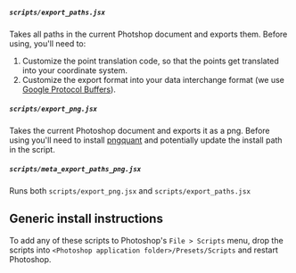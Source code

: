 ##### `scripts/export_paths.jsx`
Takes all paths in the current Photshop document and exports them. Before using, you'll need to:

1. Customize the point translation code, so that the points get translated into your coordinate system.
2. Customize the export format into your data interchange format (we use [Google Protocol Buffers](https://developers.google.com/protocol-buffers/)).

##### `scripts/export_png.jsx`
Takes the current Photoshop document and exports it as a png.  Before using you'll need to install [pngquant](https://pngquant.org/) and potentially update the install path in the script.

##### `scripts/meta_export_paths_png.jsx`
Runs both `scripts/export_png.jsx` and `scripts/export_paths.jsx`

## Generic install instructions
To add any of these scripts to Photoshop's `File > Scripts` menu, drop the scripts into `<Photoshop application folder>/Presets/Scripts` and restart Photoshop.
